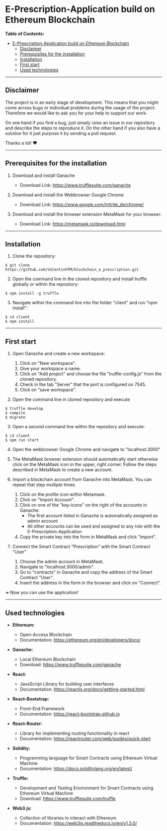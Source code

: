 # E-Prescription-Application build on Ethereum Blockchain

**Table of Contents:**
- [E-Prescription-Application build on Ethereum Blockchain](#e-prescription-application-build-on-ethereum-blockchain)
  - [Disclaimer](#disclaimer)
  - [Prerequisites for the installation](#prerequisites-for-the-installation)
  - [Installation](#installation)
  - [First start](#first-start)
  - [Used technologies](#used-technologies)


---

## Disclaimer

The project is in an early stage of development. This means that you might come across bugs or individual problems during the usage of the project. Therefore we would like to ask you for your help to support our work. 

On one hand if you find a bug, just simply raise an issue in our repository and describe the steps to reproduce it. 
On the other hand if you also have a solution for it just purpose it by sending a pull request.

Thanks a lot! ❤️

---

## Prerequisites for the installation

1. Download and install Ganache 
   - Download Link: https://www.trufflesuite.com/ganache
   
2. Download and install the Webbrowser Google Chrome
   - Download Link: https://www.google.com/intl/de_de/chrome/

3. Download and install the browser extension MetaMask for your browser:
   - Download Link: https://metamask.io/download.html


---

## Installation

1. Clone the repository:
```
$ git clone https://github.com/ValentinFFM/blockchain_e_prescription.git
```

2. Open the command line in the cloned repository and install truffle globally or within the repository:
```
$ npm install -g truffle
```

3. Navigate within the command line into the folder "client" and run "npm install":
```
$ cd client
$ npm install
```

---

## First start

1. Open Ganache and create a new workspace:
   1. Click on "New workspace".
   2. Give your workspace a name.
   3. Click on "Add project" and choose the file "truffle-config.js" from the cloned repository.
   4. Check in the tab "Server" that the port is configured on 7545.
   5. Click on "save workspace".

2. Open the command line in cloned repository and execute
```
$ truffle develop
$ compile
$ migrate
```

3. Open a second command line within the repository and execute:
```
$ cd client
$ npm run start
```

4. Open the webbrowser Google Chrome and navigate to "localhost:3000"

5. The MetaMask browser extension should automatically start otherwise click on the MetaMask icon in the upper, right corner. Follow the steps described in MetaMask to create a new account. 

6. Import a blockchain account from Ganache into MetaMask. You can repeat that step multiple times.
   1. Click on the profile icon within Metamask.
   2. Click on "Import Account".
   3. Click on one of the "key-icons" on the right of the accounts in Ganache.
      - The first account listed in Ganache is automatically assigned as admin account
      - All other accounts can be used and assigned to any role with the E-Prescription-Application
   4. Copy the private key into the form in MetaMask and click "import". 

7. Connect the Smart Contract "Prescription" with the Smart Contract "User"
   1. Choose the admin account in MetaMask.
   2. Navigate to "localhost:3000/admin". 
   3. Go to "contracts" in Ganache and copy the address of the Smart Contract "User".
   4. Insert the address in the form in the browser and click on "Connect".

  ➔ Now you can use the application!

---

## Used technologies

- **Ethereum:**
  - Open-Access Blockchain
  - Documentation: https://ethereum.org/en/developers/docs/

- **Ganache:**
  - Local Ethereum Blockchain
  - Download: https://www.trufflesuite.com/ganache

- **React:**
  - JavaScript Library for building user interfaces
  - Documentation: https://reactjs.org/docs/getting-started.html

- **React-Bootstrap:**
  - Front-End Framework
  - Documentation: https://react-bootstrap.github.io

- **React-Router:**
  - Library for implementing routing functionality in react
  - Documentation: https://reactrouter.com/web/guides/quick-start

- **Solidity:**
  - Programming language for Smart Contracts using Ethereum Virtual Machine
  - Documentation: https://docs.soliditylang.org/en/latest/

- **Truffle:**
  - Development and Testing Environment for Smart Contracts using Ethereum Virtual Machine
  - Download: https://www.trufflesuite.com/truffle

- **Web3.js:**
  - Collection of libraries to interact with Ethereum
  - Documentation: https://web3js.readthedocs.io/en/v1.3.0/


